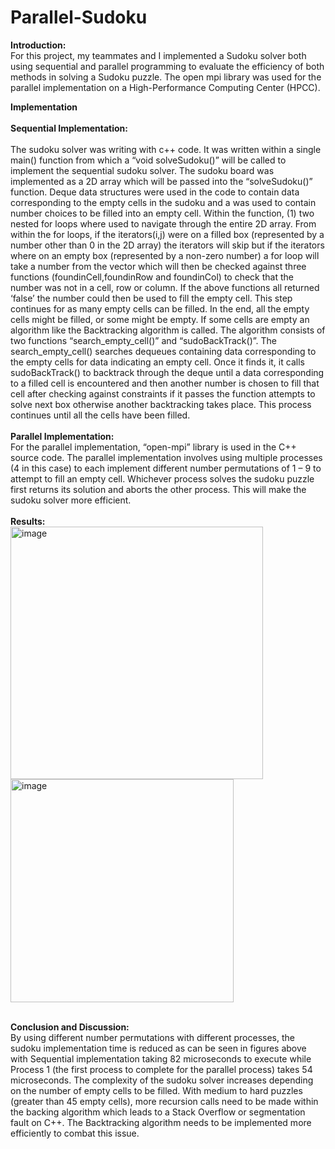 # Parallel-Sudoku
<b>Introduction:</b><br>
For this project, my teammates and I implemented a Sudoku solver both using sequential and parallel programming to evaluate the efficiency of both methods in solving a Sudoku puzzle. The open mpi library was used for the parallel implementation on a High-Performance Computing Center (HPCC).

<b>Implementation</b><br><br>
<b>Sequential Implementation:</b><br><br>
The sudoku solver was writing with c++ code. It was written within a single main() function from which a “void solveSudoku()” will be called to implement the sequential sudoku solver. The sudoku board was implemented as a 2D array which will be passed into the “solveSudoku()” function. Deque data structures were used in the code to contain data corresponding to the empty cells in the sudoku and a <vector> was used to contain number choices to be filled into an empty cell. Within the function, (1) two nested for loops where used to navigate through the entire 2D array. From within the for loops, if the iterators(i,j) were on a filled box (represented by a
number other than 0 in the 2D array) the iterators will skip but if the iterators where on an empty box (represented by a non-zero number) a for loop will take a number from the vector which will then be checked against three functions (foundinCell,foundinRow and foundinCol) to check that the number was not in a cell, row or column. If the above functions all returned ‘false’ the number could then be used to fill the empty cell. This step continues for as many empty cells can be filled. In the end, all the empty cells might be filled, or some might be empty. If some cells are empty an algorithm like the Backtracking algorithm is called. The algorithm consists of two functions “search_empty_cell()” and “sudoBackTrack()”. The search_empty_cell() searches dequeues containing data corresponding to the empty cells for data indicating an empty cell. Once it finds it, it calls sudoBackTrack() to backtrack through the deque until a data corresponding to a filled cell is encountered and then another number is chosen to fill that cell after checking against constraints if it passes the function attempts to solve next box otherwise another backtracking takes place. This process continues until all the cells have been filled.<br><br>
<b>Parallel Implementation:</b><br>
For the parallel implementation, “open-mpi” library is used in the C++ source code. The parallel implementation involves using multiple processes (4 in this case) to each implement different number permutations of 1 – 9 to attempt to fill an empty cell. Whichever process solves the sudoku puzzle first returns its solution and aborts the other process. This will make the sudoku solver more efficient.<br><br>
<b>Results:</b><br>
<img width="404" alt="image" src="https://user-images.githubusercontent.com/82628360/208703879-40bc1750-d6d7-4fd3-98f4-bf1d82fe361c.png"><br>
<img width="357" alt="image" src="https://user-images.githubusercontent.com/82628360/208704019-7396dcf5-9c0f-4a5e-8cbf-24c9fe9a086f.png">
<br><br>

<b>Conclusion and Discussion:</b><br>
By using different number permutations with different processes, the sudoku implementation time is reduced as can be seen in figures above with Sequential implementation taking 82 microseconds to execute while Process 1 (the first process to complete for the parallel process) takes 54 microseconds.
The complexity of the sudoku solver increases depending on the number of empty cells to be filled. With medium to hard puzzles (greater than 45 empty cells), more recursion calls need to be made within the backing algorithm which leads to a Stack Overflow or segmentation fault on C++. The Backtracking algorithm needs to be implemented more efficiently to combat this issue.

